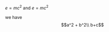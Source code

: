 <head>
    <script src="https://cdn.mathjax.org/mathjax/latest/MathJax.js?config=TeX-AMS-MML_HTMLorMML" type="text/javascript"></script>
    <script type="text/x-mathjax-config">
        MathJax.Hub.Config({
            tex2jax: {
            skipTags: ['script', 'noscript', 'style', 'textarea', 'pre'],
            inlineMath: [ ['$','$'] ],
            displayMath: [ ['$$','$$'] ],
            processEscapes: true,      // use \$ to produce a literal dollar sign
            processEnvironments: true, // process \begin{xxx}...\end{xxx} outside math mode
            processRefs: true,         // process \ref{...} outside of math mode
            }
        });
    </script>
</head>

$e = mc^2$ and $e = mc^2$

we have
$$a^2 + b^2\\
b+c$$
